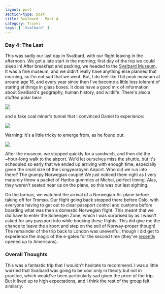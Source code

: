 ```yaml
---
layout: post
section-type: post
title: Svalbard - Part 4
category: Travel
tags: [ 'Svalbard' ]
---
```


### Day 4: The Last

This was sadly our last day in Svalbard, with our flight leaving in the afternoon.
We got a late start in the morning; first day of the trip we could sleep in!
After breakfast and packing, we headed to the [Svalbard Museum](https://svalbardmuseum.no/en/).
It was a fine museum, and we didn't really have anything else planned that morning, so I'm not 
sad that we went. But, I do feel like I hit peak museum at around 
age 16, and every year since then I've become a little less tolerant of staring
at things in glass boxes. It does have a good mix of information about Svalbard's geography, 
human history, and wildlife. There's also a stuffed polar bear:

![](https://lh3.googleusercontent.com/mKaMQEqjOlI1r6ZyDshpG2zA6mGNCTgrwpa_9Q3lsuyaBeqR_jabOU00thMySYyuXWX768csf34gyMRHm78N55PsuL6zvxJUVajFXxHi3nYDUHOwK8PwujKYAzaNtV2HQGRhdYisDw=w2400)

and a fake coal miner's tunnel that I convinced Daniel to experience:

![](https://lh3.googleusercontent.com/15ygku8UAFG1g8hN5iYqJCaDm0-EnYRSIP5FNtPMgX5-dxeybw_eWdJJu8ShB48Q3Xh_60qU52tMJXLAHsrlm165gNzoPgGv4j0NFOIEfHTri5XwS6INQN419KX_I8KmGzW2hQBvpA=w2400)

Warning: it's a little tricky to emerge from, as he found out:

![](https://lh3.googleusercontent.com/yNn9RkukY_fv4By_9oW5TqBlfVxg-oIV4Fc1zMpBptuBivvOZ964xcWnmRxTII3IftA8emWuR80n2rVbgOaUkMh2bWr_EuheAkUNRPlUs8q8I0TGpVBRv7j6ulVZRqFkafnmJbPCow=w2400)

After the museum, we stopped quickly for a sandwich, and then did the ~hour-long
walk to the airport. We'd let ourselves miss the shuttle, but it's
scheduled so early that we ended up arriving with enough time, 
especially given the small size of the Longyearbyen Airport.
Who did we run into there? The grumpy Norwegian couple! We just noticed
them right as I very maturely threw a packet of Haribo gummies at Michal, perfect timing.
Alas, they weren't seated near us on the plane, so this was our last sighting.

On the tarmac, we watched the arrival of a Norwegian Air plane before
taking off for Tromso. Our flight going back stopped
there before Oslo, with everyone having to get out to clear passport
control and customs before boarding what was then a domestic Norwegian flight. 
This meant that we did have to enter the Schengen Zone, which 
I was surprised by as I wasn't asked for any passport info while 
booking these flights. This did give me the chance to leave the airport
and step on the soil of Norway-proper though! The remainder of the 
trip back to London was unevenful, though I did get to experience
the magic of the e-gates for the second time (they've [recently](https://onemileatatime.com/uk-e-gates-expanded-countries/) opened up to Americans).

### Overall Thoughts

This was a fantastic trip that I wouldn't hesitate to recommend. I was a 
little worried that Svalbard was going to be cool only in theory but not in practice,
which would've been particularly sad given the price of the trip. But it 
lived up to high expectations, and I think the rest of the group 
felt similarly.